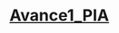 # [Avance1_PIA](https://github.com/Anahi-Aleman/Mineria-de-Datos/blob/master/Avance1_PIA_04_03.pdf)
